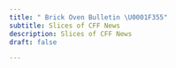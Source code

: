 ```yaml
---
title: " Brick Oven Bulletin \U0001F355"
subtitle: Slices of CFF News
description: Slices of CFF News
draft: false

---
```

